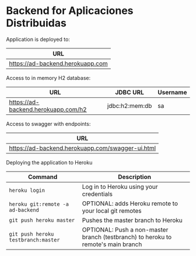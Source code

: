 # Backend for Aplicaciones Distribuidas

Application is deployed to:

| URL                              |
|----------------------------------|
| https://ad-backend.herokuapp.com |

Access to in memory H2 database:

| URL                                 | JDBC URL       | Username |
|-------------------------------------|----------------|----------|
| https://ad-backend.herokuapp.com/h2 | jdbc:h2:mem:db | sa       |

Access to swagger with endpoints:

| URL                                              |
|--------------------------------------------------|
| https://ad-backend.herokuapp.com/swagger-ui.html |

Deploying the application to Heroku

| Command                             | Description                                                                       |
|-------------------------------------|-----------------------------------------------------------------------------------|
| `heroku login`                      | Log in to Heroku using your credentials                                           |
| `heroku git:remote -a ad-backend`   | OPTIONAL: adds Heroku remote to your local git remotes                            |
| `git push heroku master`            | Pushes the master branch to Heroku                                                |
| `git push heroku testbranch:master` | OPTIONAL: Push a non-master branch (testbranch) to heroku to remote's main branch |
